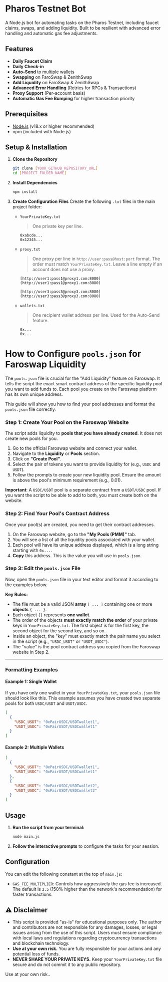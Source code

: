 # Pharos Testnet Bot

A Node.js bot for automating tasks on the Pharos Testnet, including faucet claims, swaps, and adding liquidity. Built to be resilient with advanced error handling and automatic gas fee adjustments.

## Features

* **Daily Faucet Claim**
* **Daily Check-in**
* **Auto-Send** to multiple wallets
* **Swapping** on FaroSwap & ZenithSwap
* **Add Liquidity** on FaroSwap &  ZenithSwap
* **Advanced Error Handling** (Retries for RPCs & Transactions)
* **Proxy Support** (Per-account basis)
* **Automatic Gas Fee Bumping** for higher transaction priority

## Prerequisites

* [Node.js](https://nodejs.org/) (v18.x or higher recommended)
* npm (included with Node.js)

## Setup & Installation

1.  **Clone the Repository**
    ```bash
    git clone [YOUR_GITHUB_REPOSITORY_URL]
    cd [PROJECT_FOLDER_NAME]
    ```

2.  **Install Dependencies**
    ```bash
    npm install
    ```

3.  **Create Configuration Files**
    Create the following `.txt` files in the main project folder:

    * `YourPrivateKey.txt`
        > One private key per line.
        ```
        0xabcde...
        0x12345...
        ```

    * `proxy.txt`
        > One proxy per line in `http://user:pass@host:port` format. The order must match `YourPrivateKey.txt`. Leave a line empty if an account does not use a proxy.
        ```
        [http://user1:pass1@proxy1.com:8080](http://user1:pass1@proxy1.com:8080)
        
        [http://user3:pass3@proxy3.com:8080](http://user3:pass3@proxy3.com:8080)
        ```

    * `wallets.txt`
        > One recipient wallet address per line. Used for the Auto-Send feature.
        ```
        0x...
        0x...
        ```
# How to Configure `pools.json` for Faroswap Liquidity

The `pools.json` file is crucial for the "Add Liquidity" feature on Faroswap. It tells the script the exact smart contract address of the specific liquidity pool you want to add funds to. Each pool you create on the Faroswap platform has its own unique address.

This guide will show you how to find your pool addresses and format the `pools.json` file correctly.

### **Step 1: Create Your Pool on the Faroswap Website**

The script adds liquidity to **pools that you have already created**. It does not create new pools for you.

1.  Go to the official Faroswap website and connect your wallet.
2.  Navigate to the **Liquidity** or **Pools** section.
3.  Click on **"Create Pool"**.
4.  Select the pair of tokens you want to provide liquidity for (e.g., `USDC` and `USDT`).
5.  Follow the prompts to create your new liquidity pool.  Ensure the amount is above the pool's minimum requirement (e.g., 0.01).

**Important**: A `USDC/USDT` pool is a separate contract from a `USDT/USDC` pool. If you want the script to be able to add to both, you must create both on the website.

### **Step 2: Find Your Pool's Contract Address**

Once your pool(s) are created, you need to get their contract addresses.

1.  On the Faroswap website, go to the **"My Pools (PMM)"** tab.
2.  You will see a list of all the liquidity pools associated with your wallet.
3.  Each pool will have its unique address displayed, which is a long string starting with `0x...`.
4.  **Copy** this address. This is the value you will use in `pools.json`.

### **Step 3: Edit the `pools.json` File**

Now, open the `pools.json` file in your text editor and format it according to the examples below.

**Key Rules:**
* The file must be a valid JSON **array** `[ ... ]` containing one or more **objects** `{ ... }`.
* Each object `{}` represents **one wallet**.
* The order of the objects **must exactly match the order** of your private keys in `YourPrivateKey.txt`. The first object is for the first key, the second object for the second key, and so on.
* Inside an object, the "key" must exactly match the pair name you select in the script (e.g., `"USDC_USDT"` or `"USDT_USDC"`).
* The "value" is the pool contract address you copied from the Faroswap website in Step 2.

---

### **Formatting Examples**

#### **Example 1: Single Wallet**

If you have only one wallet in your `YourPrivateKey.txt`, your `pools.json` file should look like this. This example assumes you have created two separate pools for both `USDC/USDT` and `USDT/USDC`.

```json
[
  {
    "USDC_USDT": "0xPairUSDC/USDTwallet1",
    "USDT_USDC": "0xPairUSDT/USDCwallet1"
  }
]
```

#### **Example 2: Multiple Wallets**
```json
[
  {
    "USDC_USDT": "0xPairUSDC/USDTwallet1",
    "USDT_USDC": "0xPairUSDT/USDCwallet1"
  },
  {
    "USDC_USDT": "0xPairUSDC/USDTwallet2",
    "USDT_USDC": "0xPairUSDT/USDCwallet2"
  }
]
```

## Usage

1.  **Run the script from your terminal:**
    ```bash
    node main.js
    ```
2.  **Follow the interactive prompts** to configure the tasks for your session.

## Configuration

You can edit the following constant at the top of `main.js`:
* `GAS_FEE_MULTIPLIER`: Controls how aggressively the gas fee is increased. The default is `2.5` (150% higher than the network's recommendation) for faster transactions.

## ⚠️ Disclaimer

* This script is provided "as-is" for educational purposes only. The author and contributors are not responsible for any damages, losses, or legal issues arising from the use of this script. Users must ensure compliance with local laws and regulations regarding cryptocurrency transactions and blockchain technology.
* **Use at your own risk.** You are fully responsible for your actions and any potential loss of funds.
* **NEVER SHARE YOUR PRIVATE KEYS.** Keep your `YourPrivateKey.txt` file secure and do not commit it to any public repository.

Use at your own risk..
